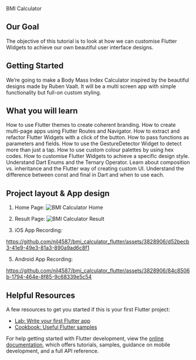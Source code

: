 BMI Calculator

## Our Goal

The objective of this tutorial is to look at how we can customise Flutter Widgets to achieve our own beautiful user interface designs. 

## Getting Started

We’re going to make a Body Mass Index Calculator inspired by the beautiful designs made by Ruben Vaalt. It will be a multi screen app with simple functionality but full-on custom styling.

## What you will learn

How to use Flutter themes to create coherent branding.
How to create multi-page apps using Flutter Routes and Navigator.
How to extract and refactor Flutter Widgets with a click of the button.
How to pass functions as parameters and fields.
How to use the GestureDetector Widget to detect more than just a tap.
How to use custom colour palettes by using hex codes.
How to customise Flutter Widgets to achieve a specific design style.
Understand Dart Enums and the Ternary Operator.
Learn about composition vs. inheritance and the Flutter way of creating custom UI.
Understand the difference between const and final in Dart and when to use each.

## Project layout & App design

1. Home Page:
   ![BMI Calculator Home](https://github.com/nil4587/bmi_calculator_flutter/assets/3828906/baa61a63-7ea5-42ba-af65-a04f45aa5055)

2. Result Page:
  ![BMI Calculator Result](https://github.com/nil4587/bmi_calculator_flutter/assets/3828906/34abe743-617e-4b2f-9e9a-7dd8af997244)

3. iOS App Recording:
   
  https://github.com/nil4587/bmi_calculator_flutter/assets/3828906/d52becb3-41e9-49e3-81a3-890a9ad6c8f1

5. Android App Recording:
   
  https://github.com/nil4587/bmi_calculator_flutter/assets/3828906/84c8506b-1794-464e-8f85-9c68339e5c54

## Helpful Resources

A few resources to get you started if this is your first Flutter project:

- [Lab: Write your first Flutter app](https://docs.flutter.dev/get-started/codelab)
- [Cookbook: Useful Flutter samples](https://docs.flutter.dev/cookbook)

For help getting started with Flutter development, view the
[online documentation](https://docs.flutter.dev/), which offers tutorials,
samples, guidance on mobile development, and a full API reference.
